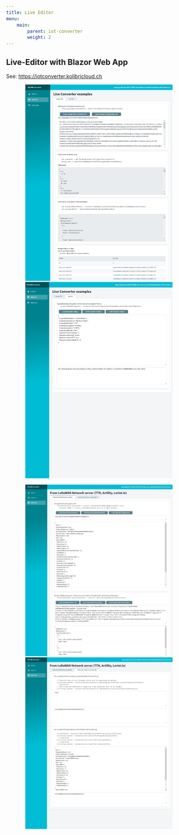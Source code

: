 ```yaml
---
title: Live Editor
menu:
    main:
        parent: iot-converter
        weight: 2
---
```

## Live-Editor with Blazor Web App

See: https://iotconverter.kolibricloud.ch

<p float="left" align="middle">
  <img src="https://raw.githubusercontent.com/KELLERAGfuerDruckmesstechnik/KellerAg.Shared.IoT.Converters/master/Readme.LiveEditor.FromFtp.png" width="400" />
  <img src="https://raw.githubusercontent.com/KELLERAGfuerDruckmesstechnik/KellerAg.Shared.IoT.Converters/master/Readme.LiveEditor.ToFtp.png"  width="400" /> 
</p>

<p float="left" align="middle">
  <img src="https://raw.githubusercontent.com/KELLERAGfuerDruckmesstechnik/KellerAg.Shared.IoT.Converters/master/Readme.LiveEditor.FromLoRaDevice.png" width="400" />
  <img src="https://raw.githubusercontent.com/KELLERAGfuerDruckmesstechnik/KellerAg.Shared.IoT.Converters/master/Readme.LiveEditor.ToLoRaDevice.png"  width="400" /> 
</p>